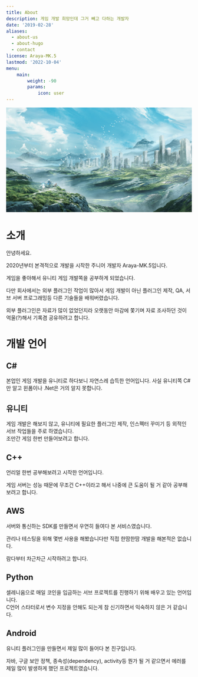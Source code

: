 ```yaml
---
title: About
description: 게임 개발 희망인데 그거 빼고 다하는 개발자
date: '2019-02-28'
aliases:
  - about-us
  - about-hugo
  - contact
license: Araya-MK.5
lastmod: '2022-10-04'
menu:
    main: 
        weight: -90
        params:
            icon: user
---
```


![](title.png)

# 소개

안녕하세요.  

2020년부터 본격적으로 개발을 시작한 주니어 개발자 Araya-MK.5입니다.  

게임을 좋아해서 유니티 게임 개발쪽을 공부하게 되었습니다.  

다만 회사에서는 외부 플러그인 작업이 많아서 게임 개발이 아닌 플러그인 제작, QA, 서브 서버 프로그래밍등 다른 기술들을 배워버렸습니다.  

외부 플러그인은 자료가 많이 없었던지라 오랫동안 마감에 쫓기며 자료 조사하던 것이 억울(?)해서 기록겸 공유하려고 합니다.

# 개발 언어

## C#
본업인 게임 개발을 유니티로 하다보니 자연스레 습득한 언어입니다.
사실 유니티쪽 C#만 알고 윈폼이나 .Net은 거의 알지 못합니다.

## 유니티
게임 개발은 해보지 않고, 유니티에 필요한 플러그인 제작, 인스펙터 꾸미기 등 외적인 서브 작업들을 주로 하였습니다.  
조만간 게임 한번 만들어보려고 합니다.


## C++
언리얼 한번 공부해보려고 시작한 언어입니다.

게임 서버는 성능 때문에 무조건 C++이라고 해서 나중에 큰 도움이 될 거 같아 공부해보려고 합니다.

## AWS
서버와 통신하는 SDK를 만들면서 우연히 들여다 본 서비스였습니다.

관리나 테스팅을 위해 몇번 사용을 해봤습니다만 직접 한땀한땀 개발을 해본적은 없습니다.

람다부터 차근차근 시작하려고 합니다.


## Python
셀레니움으로 매일 코인을 입금하는 서브 프로젝트를 진행하기 위해 배우고 있는 언어입니다.  
C언어 스타터로서 변수 지정을 안해도 되는게 참 신기하면서 익숙하지 않은 거 같습니다.

## Android
유니티 플러그인을 만들면서 제일 많이 들어다 본 친구입니다.  

자바, 구글 보안 정책, 종속성(dependency), activity등 뭔가 될 거 같으면서 에러를 제일 많이 발생하게 했던 프로젝트였습니다.

